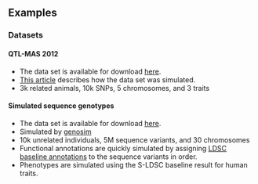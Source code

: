 ## Examples

### Datasets

#### QTL-MAS 2012
- The data set is available for download [here](https://github.com/jiang18/mph/raw/main/examples/QTL-MAS-2012.zip).
- [This article](https://pubmed.ncbi.nlm.nih.gov/25519515/) describes how the data set was simulated.
- 3k related animals, 10k SNPs, 5 chromosomes, and 3 traits

#### Simulated sequence genotypes
- The data set is available for download [here]().
- Simulated by [genosim](https://aipl.arsusda.gov/software/genosim/)
- 10k unrelated individuals, 5M sequence variants, and 30 chromosomes
- Functional annotations are quickly simulated by assigning [LDSC baseline annotations](https://console.cloud.google.com/storage/browser/_details/broad-alkesgroup-public-requester-pays/LDSCORE/1000G_Phase3_baseline_ldscores.tgz) to the sequence variants in order.
- Phenotypes are simulated using the S-LDSC baseline result for human traits. 